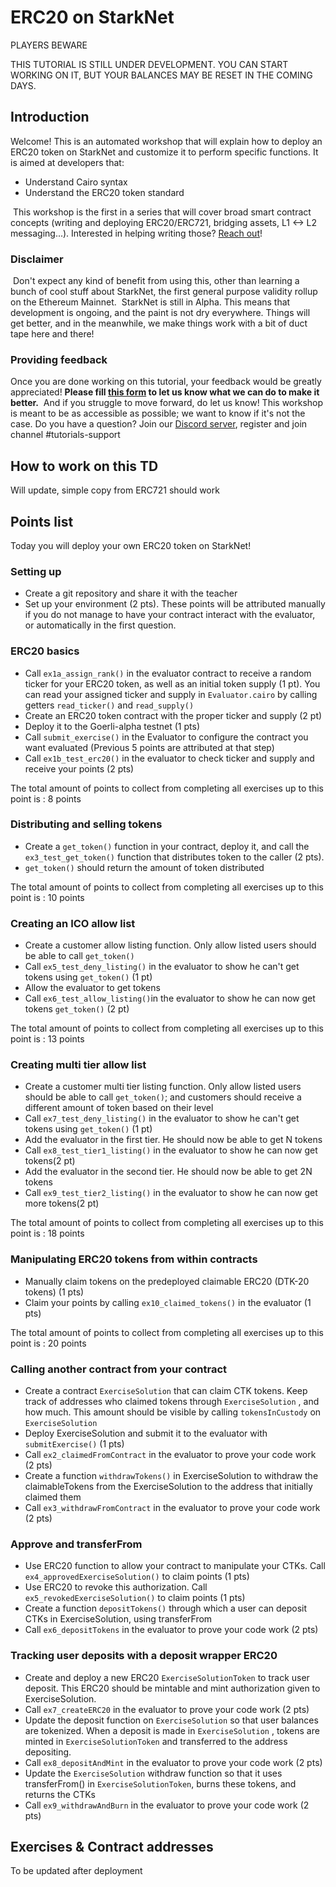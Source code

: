 # ERC20 on StarkNet 

PLAYERS BEWARE

THIS TUTORIAL IS STILL UNDER DEVELOPMENT. YOU CAN START WORKING ON IT, BUT YOUR BALANCES MAY BE RESET IN THE COMING DAYS.

## Introduction
Welcome! This is an automated workshop that will explain how to deploy an ERC20 token on StarkNet and customize it to perform specific functions.
It is aimed at developers that:
- Understand Cairo syntax
- Understand the ERC20 token standard

​
This workshop is the first in a series that will cover broad smart contract concepts (writing and deploying ERC20/ERC721, bridging assets, L1 <-> L2 messaging...). 
Interested in helping writing those? [Reach out](https://twitter.com/HenriLieutaud)!
​

### Disclaimer
​
Don't expect any kind of benefit from using this, other than learning a bunch of cool stuff about StarkNet, the first general purpose validity rollup on the Ethereum Mainnet.
​
StarkNet is still in Alpha. This means that development is ongoing, and the paint is not dry everywhere. Things will get better, and in the meanwhile, we make things work with a bit of duct tape here and there!
​

### Providing feedback
Once you are done working on this tutorial, your feedback would be greatly appreciated! 
**Please fill [this form](https://forms.reform.app/starkware/untitled-form-4/kaes2e) to let us know what we can do to make it better.** 
​
And if you struggle to move forward, do let us know! This workshop is meant to be as accessible as possible; we want to know if it's not the case.
​
Do you have a question? Join our [Discord server](https://discord.gg/YHz7drT3), register and join channel #tutorials-support
​

## How to work on this TD
Will update, simple copy from ERC721 should work

## Points list
Today you will deploy your own ERC20 token on StarkNet!

### Setting up
- Create a git repository and share it with the teacher
- Set up your environment (2 pts). 
These points will be attributed manually if you do not manage to have your contract interact with the evaluator, or automatically in the first question.

### ERC20 basics
- Call `ex1a_assign_rank()` in the evaluator contract to receive a random ticker for your ERC20 token, as well as an initial token supply (1 pt). You can read your assigned ticker and supply in `Evaluator.cairo` by calling getters `read_ticker()` and `read_supply()`
- Create an ERC20 token contract with the proper ticker and supply (2 pt)
- Deploy it to the Goerli-alpha testnet (1 pts)
- Call `submit_exercise()` in the Evaluator to configure the contract you want evaluated (Previous 5 points are attributed at that step)
- Call `ex1b_test_erc20()` in the evaluator to check ticker and supply and receive your points (2 pts) 

The total amount of points to collect from completing all exercises up to this point is : 8 points

### Distributing and selling tokens
- Create a `get_token()` function in your contract, deploy it, and call the `ex3_test_get_token()` function that distributes token to the caller (2 pts).
- `get_token()` should return the amount of token distributed

The total amount of points to collect from completing all exercises up to this point is : 10 points

### Creating an ICO allow list
- Create a customer allow listing function. Only allow listed users should be able to call `get_token()`
- Call `ex5_test_deny_listing()` in the evaluator to show he can't get tokens using `get_token()` (1 pt)
- Allow the evaluator to get tokens
- Call `ex6_test_allow_listing()`in the evaluator to show he can now get tokens `get_token()` (2 pt)

The total amount of points to collect from completing all exercises up to this point is : 13 points

### Creating multi tier allow list
- Create a customer multi tier listing function. Only allow listed users should be able to call `get_token()`; and customers should receive a different amount of token based on their level
- Call `ex7_test_deny_listing()` in the evaluator to show he can't get tokens using `get_token()` (1 pt)
- Add the evaluator in the first tier. He should now be able to get N tokens 
- Call `ex8_test_tier1_listing()` in the evaluator to show he can now get tokens(2 pt)
- Add the evaluator in the second tier. He should now be able to get 2N tokens
- Call `ex9_test_tier2_listing()` in the evaluator to show he can now get more tokens(2 pt)

The total amount of points to collect from completing all exercises up to this point is : 18 points

### Manipulating ERC20 tokens from within contracts
- Manually claim tokens on the predeployed claimable ERC20 (DTK-20 tokens) (1 pts)
- Claim your points by calling `ex10_claimed_tokens()` in the evaluator (1 pts)

The total amount of points to collect from completing all exercises up to this point is : 20 points

### Calling another contract from your contract
- Create a contract `ExerciseSolution` that can claim CTK tokens. Keep track of addresses who claimed tokens through `ExerciseSolution` , and how much. This amount should be visible by calling `tokensInCustody` on `ExerciseSolution` 
- Deploy ExerciseSolution and submit it to the evaluator with `submitExercise()` (1 pts)
- Call `ex2_claimedFromContract` in the evaluator to prove your code work (2 pts)
- Create a function `withdrawTokens()` in ExerciseSolution to withdraw the claimableTokens from the ExerciseSolution to the address that initially claimed them 
- Call `ex3_withdrawFromContract` in the evaluator to prove your code work (2 pts)

### Approve and transferFrom
- Use ERC20 function to allow your contract to manipulate your CTKs. Call `ex4_approvedExerciseSolution()` to claim points (1 pts) 
- Use ERC20 to revoke this authorization. Call `ex5_revokedExerciseSolution()` to claim points (1 pts)
- Create a function `depositTokens()` through which a user can deposit CTKs in ExerciseSolution, using transferFrom 
- Call `ex6_depositTokens` in the evaluator to prove your code work (2 pts)

### Tracking user deposits with a deposit wrapper ERC20
- Create and deploy a new ERC20 `ExerciseSolutionToken` to track user deposit. This ERC20 should be mintable and mint authorization given to ExerciseSolution. 
- Call `ex7_createERC20` in the evaluator to prove your code work (2 pts)
- Update the deposit function on `ExerciseSolution` so that user balances are tokenized. When a deposit is made in `ExerciseSolution` , tokens are minted in `ExerciseSolutionToken` and transferred to the address depositing. 
- Call `ex8_depositAndMint` in the evaluator to prove your code work (2 pts)
- Update the `ExerciseSolution` withdraw function so that it uses transferFrom() in `ExerciseSolutionToken`, burns these tokens, and returns the CTKs 
- Call `ex9_withdrawAndBurn` in the evaluator to prove your code work (2 pts)

## Exercises & Contract addresses 
To be updated after deployment
​
​
